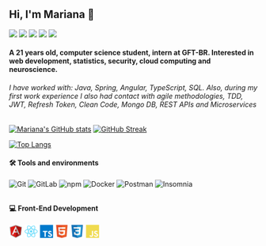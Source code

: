 ## Hi, I'm Mariana 👋
<div align="left">
  <a href="https://www.linkedin.com/in/marianalimajanu%C3%A1rio/" target="_blank"><img src="https://img.shields.io/badge/-LinkedIn-%230077B5?style=for-the-badge&logo=linkedin&logoColor=white" target="_blank"></a>
  <a href ="mailto:marianalimajanuario@gmail.com"><img src="https://img.shields.io/badge/-Gmail-%23333?style=for-the-badge&logo=gmail&logoColor=white" target="_blank"></a>
  <a href="https://medium.com/@marianalimajanuario" target="_blank"><img src="https://img.shields.io/badge/Medium-12100E?style=for-the-badge&logo=medium&logoColor=white" target="_blank"></a>
  <a href="https://stackoverflow.com/users/20125584/mariana-januario" target="_blank"><img src="https://img.shields.io/badge/-Stackoverflow-FE7A16?style=for-the-badge&logo=stack-overflow&logoColor=white" target="_blank"></a>
  <a href="https://dev.to/marianadlj" target="_blank"><img src="https://img.shields.io/badge/dev.to-0A0A0A?style=for-the-badge&logo=dev.to&logoColor=white" target="_blank"></a>
</div>

#### A 21 years old, computer science student, intern at GFT-BR. Interested in web development, statistics, security, cloud computing and neuroscience.

###### I have worked with: Java, Spring, Angular, TypeScript, SQL. Also, during my first work experience I also had contact with agile methodologies, TDD, JWT, Refresh Token, Clean Code, Mongo DB, REST APIs and Microservices

<!-- GITHUB STATS -->
<div> 
 
[![Mariana's GitHub stats](https://github-readme-stats.vercel.app/api?username=Marianadlj&show_icons=true&theme=onedark)](https://github.com/anuraghazra/github-readme-stats) 
[![GitHub Streak](https://github-readme-streak-stats.herokuapp.com?user=Marianadlj&theme=onedark&border_radius=10&date_format=M%20j%5B%2C%20Y%5D)](https://git.io/streak-stats)


[![Top Langs](https://github-readme-stats.vercel.app/api/top-langs/?username=Marianadlj&layout=compact&theme=onedark)](https://github.com/anuraghazra/github-readme-stats)
  
</div>


<!-- TECNOLOGIAS -->
#### :hammer_and_wrench: Tools and environments

<div style="display: inline-block; height: 27px; overflow: hidden">
  <img align="center" alt="Git" title="Git" height="27" width="27" src="https://www.vectorlogo.zone/logos/git-scm/git-scm-icon.svg">
  <img align="center" alt="GitLab" title="GitLab" height="27" width="27" src="https://cdn.jsdelivr.net/gh/devicons/devicon/icons/gitlab/gitlab-original-wordmark.svg">
  <img align="center" alt="npm" title="npm" height="32" width="32" src="https://cdn.jsdelivr.net/gh/devicons/devicon/icons/npm/npm-original-wordmark.svg">
  <img align="center" alt="Docker" title="Docker" height="32" width="32" src="https://cdn.jsdelivr.net/gh/devicons/devicon/icons/docker/docker-original.svg">
  <img align="center" alt="Postman" title="Postman" height="27" width="27" src="https://www.vectorlogo.zone/logos/getpostman/getpostman-icon.svg">
  <img align="center" alt="Insomnia" title="Insomnia" height="27" width="27" src="https://raw.githubusercontent.com/get-icon/geticon/fc0f660daee147afb4a56c64e12bde6486b73e39/icons/insomnia.svg">
</div>

#### :computer: Front-End Development
<div style="display: inline-block; height: 27px; overflow: hidden">
  
  <img align="center" alt="Angular" title="Angular" height="27" width="27" src="https://raw.githubusercontent.com/devicons/devicon/1119b9f84c0290e0f0b38982099a2bd027a48bf1/icons/angularjs/angularjs-original.svg">
  <img align="center" alt="React" title="React" height="27" width="27" src="https://raw.githubusercontent.com/devicons/devicon/master/icons/react/react-original.svg">
  <img align="center" alt="TypeScript" title="TypeScript" height="27" width="27" src="https://raw.githubusercontent.com/devicons/devicon/master/icons/typescript/typescript-plain.svg">
  <img align="center" alt="HTML" title="HTML" height="27" width="27" src="https://raw.githubusercontent.com/devicons/devicon/master/icons/html5/html5-original.svg">
  <img align="center" alt="CSS" title="CSS" height="27" width="27" src="https://raw.githubusercontent.com/devicons/devicon/master/icons/css3/css3-original.svg">
  <img align="center" alt="JavaScript" title="JavaScript" height="27" width="27" src="https://raw.githubusercontent.com/devicons/devicon/master/icons/javascript/javascript-plain.svg">
  
#### 🖥️ Back-End Development
<div style:"display: inline-block; height: 27px; overflow: hidden">
  <img align="center" alt="Python" title="Python" height="27" width="27" src="https://raw.githubusercontent.com/devicons/devicon/master/icons/python/python-original.svg">
   <img align="center" alt="Django" title="Django" height="27" width="27" src="https://raw.githubusercontent.com/devicons/devicon/1119b9f84c0290e0f0b38982099a2bd027a48bf1/icons/django/django-plain.svg">
  <img align="center" alt="Node.js" title="Node.js" height="27" width="27" src="https://cdn.jsdelivr.net/gh/devicons/devicon/icons/nodejs/nodejs-original.svg">
  <img align="center" alt="Java" title="Java" height="27" width="27" src="https://cdn.jsdelivr.net/gh/devicons/devicon/icons/java/java-original.svg">
  <img align="center" alt="Spring Boot" title="Spring Boot" height="27" width="27" src="https://cdn.jsdelivr.net/gh/devicons/devicon/icons/spring/spring-original.svg">
  <img align="center" alt="MySQL" title="MySQL" height="27" width="27" src="https://cdn.jsdelivr.net/gh/devicons/devicon/icons/mysql/mysql-original.svg">
  <img align="center" alt="PostgreSQL" title="PostgreSQL" height="27" width="27" src="https://cdn.jsdelivr.net/gh/devicons/devicon/icons/postgresql/postgresql-original-wordmark.svg">
  <img align="center" alt="MongoDB" title="MongoDB" height="27" width="27" src="https://cdn.jsdelivr.net/gh/devicons/devicon/icons/mongodb/mongodb-original.svg">
</div>

<div>
